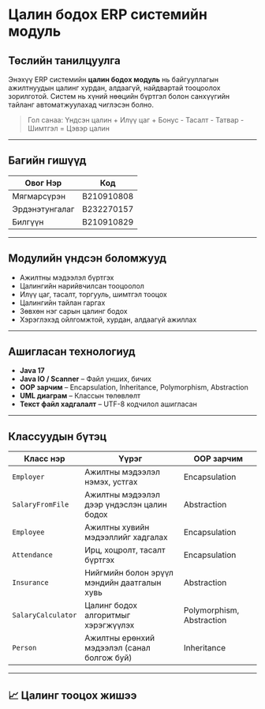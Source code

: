# Цалин бодох ERP системийн модуль

## Төслийн танилцуулга

Энэхүү ERP системийн **цалин бодох модуль** нь байгууллагын ажилтнуудын цалинг хурдан, алдаагүй, найдвартай тооцоолох зорилготой. Систем нь хүний нөөцийн бүртгэл болон санхүүгийн тайланг автоматжуулахад чиглэсэн болно.

>  Гол санаа: Үндсэн цалин + Илүү цаг + Бонус - Тасалт - Татвар - Шимтгэл = Цэвэр цалин

---

## Багийн гишүүд

| Овог Нэр         |  Код     |
|------------------|------------------|
| Мягмарсүрэн       | B210910808       |
| Эрдэнэтунгалаг    | B232270157       |
| Билгүүн           | B210910829       |

---

## Модулийн үндсэн боломжууд

- Ажилтны мэдээлэл бүртгэх
- Цалингийн нарийвчилсан тооцоолол
- Илүү цаг, тасалт, торгууль, шимтгэл тооцох
- Цалингийн тайлан гаргах
- Зөвхөн нэг сарын цалинг бодох
- Хэрэглэхэд ойлгомжтой, хурдан, алдаагүй ажиллах

---

## Ашигласан технологиуд

- **Java 17**
- **Java IO / Scanner** – Файл унших, бичих
- **OOP зарчим** – Encapsulation, Inheritance, Polymorphism, Abstraction
- **UML диаграм** – Классын төлөвлөлт
- **Текст файл хадгалалт** – UTF-8 кодчилол ашигласан

---

## Классуудын бүтэц

| Класс нэр          | Үүрэг                                               | OOP зарчим                |
|--------------------|------------------------------------------------------|---------------------------|
| `Employer`         | Ажилтны мэдээлэл нэмэх, устгах                      | Encapsulation             |
| `SalaryFromFile`   | Ажилтны мэдээлэл дээр үндэслэн цалин бодох         | Abstraction               |
| `Employee`         | Ажилтны хувийн мэдээллийг хадгалах                 | Encapsulation             |
| `Attendance`       | Ирц, хоцролт, тасалт бүртгэх                        | Encapsulation             |
| `Insurance`        | Нийгмийн болон эрүүл мэндийн даатгалын хувь        | Abstraction               |
| `SalaryCalculator` | Цалинг бодох алгоритмыг хэрэгжүүлэх                | Polymorphism, Abstraction |
| `Person`           | Ажилтны ерөнхий мэдээлэл (санал болгож буй)       | Inheritance               |

---

## 📈 Цалинг тооцох жишээ

